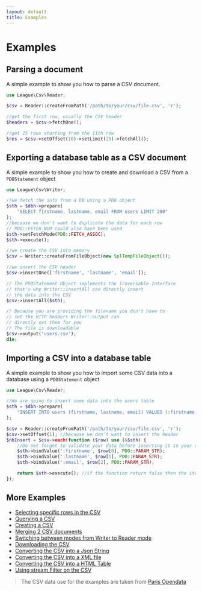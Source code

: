 ```yaml
---
layout: default
title: Examples
---
```


# Examples

## Parsing a document

A simple example to show you how to parse a CSV document.

```php
use League\Csv\Reader;

$csv = Reader::createFromPath('/path/to/your/csv/file.csv', 'r');

//get the first row, usually the CSV header
$headers = $csv->fetchOne();

//get 25 rows starting from the 11th row
$res = $csv->setOffset(10)->setLimit(25)->fetchAll();
```

## Exporting a database table as a CSV document

A simple example to show you how to create and download a CSV from a `PDOStatement` object

```php
use League\Csv\Writer;

//we fetch the info from a DB using a PDO object
$sth = $dbh->prepare(
    "SELECT firstname, lastname, email FROM users LIMIT 200"
);
//because we don't want to duplicate the data for each row
// PDO::FETCH_NUM could also have been used
$sth->setFetchMode(PDO::FETCH_ASSOC);
$sth->execute();

//we create the CSV into memory
$csv = Writer::createFromFileObject(new SplTempFileObject());

//we insert the CSV header
$csv->insertOne(['firstname', 'lastname', 'email']);

// The PDOStatement Object implements the Traversable Interface
// that's why Writer::insertAll can directly insert
// the data into the CSV
$csv->insertAll($sth);

// Because you are providing the filename you don't have to
// set the HTTP headers Writer::output can
// directly set them for you
// The file is downloadable
$csv->output('users.csv');
die;
```

## Importing a CSV into a database table

A simple example to show you how to import some CSV data into a database using a `PDOStatement` object

```php
use League\Csv\Reader;

//We are going to insert some data into the users table
$sth = $dbh->prepare(
    "INSERT INTO users (firstname, lastname, email) VALUES (:firstname, :lastname, :email)"
);

$csv = Reader::createFromPath('/path/to/your/csv/file.csv', 'r');
$csv->setOffset(1); //because we don't want to insert the header
$nbInsert = $csv->each(function ($row) use (&$sth) {
    //Do not forget to validate your data before inserting it in your database
    $sth->bindValue(':firstname', $row[0], PDO::PARAM_STR);
    $sth->bindValue(':lastname', $row[1], PDO::PARAM_STR);
    $sth->bindValue(':email', $row[2], PDO::PARAM_STR);

    return $sth->execute(); //if the function return false then the iteration will stop
});
```

## More Examples

- [Selecting specific rows in the CSV](https://github.com/thephpleague/csv/tree/7.2.0/examples/extract.php)
- [Querying a CSV](https://github.com/thephpleague/csv/tree/7.2.0/examples/filtering.php)
- [Creating a CSV](https://github.com/thephpleague/csv/tree/7.2.0/examples/writing.php)
- [Merging 2 CSV documents](https://github.com/thephpleague/csv/tree/7.2.0/examples/merge.php)
- [Switching between modes from Writer to Reader mode](https://github.com/thephpleague/csv/tree/7.2.0/examples/switchmode.php)
- [Downloading the CSV](https://github.com/thephpleague/csv/tree/7.2.0/examples/download.php)
- [Converting the CSV into a Json String](https://github.com/thephpleague/csv/tree/7.2.0/examples/json.php)
- [Converting the CSV into a XML file](https://github.com/thephpleague/csv/tree/7.2.0/examples/xml.php)
- [Converting the CSV into a HTML Table](https://github.com/thephpleague/csv/tree/7.2.0/examples/table.php)
- [Using stream Filter on the CSV](https://github.com/thephpleague/csv/tree/7.2.0/examples/stream.php)

> The CSV data use for the examples are taken from [Paris Opendata](http://opendata.paris.fr/opendata/jsp/site/Portal.jsp?document_id=60&portlet_id=121)
